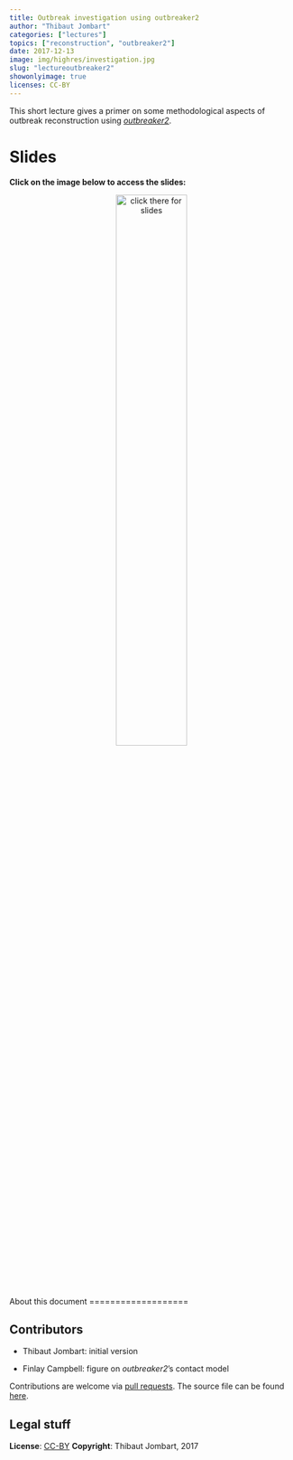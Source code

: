 ```yaml
---
title: Outbreak investigation using outbreaker2
author: "Thibaut Jombart"
categories: ["lectures"]
topics: ["reconstruction", "outbreaker2"]
date: 2017-12-13
image: img/highres/investigation.jpg
slug: "lectureoutbreaker2"
showonlyimage: true
licenses: CC-BY
---
```


This short lecture gives a primer on some methodological aspects of
outbreak reconstruction using
[*outbreaker2*](http://www.repidemicsconsortium.org/outbreaker2).

Slides
======

**Click on the image below to access the slides:**

<center>
<a href="../../slides/outbreaker2/outbreaker2.html"><img class="gateway" src="../../img/highres/investigation.jpg" width="50%" alt="click there for slides" align="middle"></a>
</center>
About this document
===================

Contributors
------------

-   Thibaut Jombart: initial version

-   Finlay Campbell: figure on *outbreaker2*’s contact model

Contributions are welcome via [pull
requests](https://github.com/reconhub/learn/pulls). The source file can
be found
[here](https://github.com/reconhub/learn/blob/master/static/slides/outbreaker2/outbreaker2.Rmd).

Legal stuff
-----------

**License**: [CC-BY](https://creativecommons.org/licenses/by/3.0/)
**Copyright**: Thibaut Jombart, 2017
